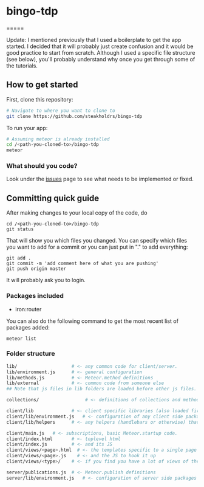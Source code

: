# bingo-tdp
=====

Update: I mentioned previously that I used a boilerplate to get the app started. I decided that it will probably just create confusion and it would be good practice to start from scratch. Although I used a specific file structure (see below), you'll probably understand why once you get through some of the tutorials.

## How to get started
First, clone this repository:

```sh
# Navigate to where you want to clone to
git clone https://github.com/steakholdrs/bingo-tdp
```

To run your app:

```sh
# Assuming meteor is already installed
cd /<path-you-cloned-to>/bingo-tdp
meteor
```

### What should you code?
Look under the [issues](https://github.com/steakholdrs/bingo-tdp/issues) page to see what needs to be implemented or fixed.

## Committing quick guide
After making changes to your local copy of the code, do

```
cd /<path-you-cloned-to>/bingo-tdp
git status
```

That will show you which files you changed. You can specify which files you want to add for a commit or you can just put in "." to add everything:

```
git add .
git commit -m 'add comment here of what you are pushing'
git push origin master
```

It will probably ask you to login.


### Packages included

* iron:router

You can also do the following command to get the most recent list of packages added:
```
meteor list
```


### Folder structure

```sh
lib/                    # <- any common code for client/server. 
lib/environment.js      # <- general configuration
lib/methods.js          # <- Meteor.method definitions
lib/external            # <- common code from someone else
## Note that js files in lib folders are loaded before other js files.

collections/                 # <- definitions of collections and methods on them (could be models/)

client/lib              # <- client specific libraries (also loaded first)
client/lib/environment.js   # <- configuration of any client side packages
client/lib/helpers      # <- any helpers (handlebars or otherwise) that are used often in view files

client/main.js   # <- subscriptions, basic Meteor.startup code.
client/index.html       # <- toplevel html
client/index.js         # <- and its JS
client/views/<page>.html  # <- the templates specific to a single page
client/views/<page>.js    # <- and the JS to hook it up
client/views/<type>/    # <- if you find you have a lot of views of the same object type

server/publications.js  # <- Meteor.publish definitions
server/lib/environment.js   # <- configuration of server side packages
```